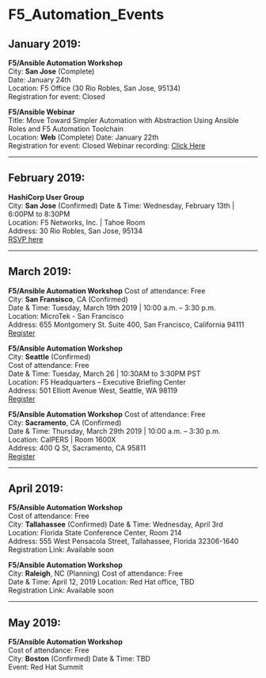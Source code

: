 # F5_Automation_Events

## January 2019:  
  **F5/Ansible Automation Workshop**  
  City: **San Jose** (Complete)  
  Date: January 24th  
  Location: F5 Office (30 Rio Robles, San Jose, 95134)  
  Registration for event: Closed
  
  **F5/Ansible Webinar**  
  Title: Move Toward Simpler Automation with Abstraction Using Ansible Roles and F5 Automation Toolchain   
  Location: **Web** (Complete)
  Date: January 22th  
  Registration for event: Closed
  Webinar recording: [Click Here](https://gateway.on24.com/wcc/gateway/f5networks/1140560/1931723/move-toward-simpler-automation-with-ansible-and-f5-jan-2019?mkt_tok=eyJpIjoiTXpGa09UUTJOVFZsWm1ReiIsInQiOiJBcWNNdUhzMHJqTmtTSUdDUUJvckZqVkRiV1JWYTBWUkkzQUMxRHpnTEprNGZcLzNFWmJoXC9zM2VoOTBpQVdOYm1EMzluUFRPaFFSYW44NVFPN2tKcmNnPT0ifQ%3D%3D) 
 
 ___
  
## February 2019:
  **HashiCorp User Group**  
  City: **San Jose** (Confirmed)
  Date & Time: Wednesday, February 13th | 6:00PM to 8:30PM  
  Location: F5 Networks, Inc. | Tahoe Room   
  Address: 30 Rio Robles, San Jose, 95134  
  [RSVP here](https://www.meetup.com/Silicon-Valley-HashiCorp-User-Group/events/258504131/)  
  
 ___
  
## March 2019:
  **F5/Ansible Automation Workshop** 
  Cost of attendance: Free  
  City: **San Fransisco**, CA (Confirmed)  
  Date & Time: Tuesday, March 19th 2019 | 10:00 a.m. – 3:30 p.m.   
  Location: MicroTek - San Francisco  
  Address: 655 Montgomery St. Suite 400, San Francisco, California  94111  
  [Register](https://events.redhat.com/profile/form/index.cfm?PKformID=0x34980abcd)      
 
  **F5/Ansible Automation Workshop**  
  City: **Seattle** (Confirmed)  
  Cost of attendance: Free  
  Date & Time: Tuesday, March 26 | 10:30AM to 3:30PM PST     
  Location: F5 Headquarters – Executive Briefing Center  
  Address: 501 Elliott Avenue West, Seattle, WA 98119   
  [Register](https://interact.f5.com/2019Q2UNWF5automationwithAnsibleworkshopSeattleWAFEB12_2-RegistrationPage.html)
  
  **F5/Ansible Automation Workshop** 
  Cost of attendance: Free  
  City: **Sacramento**, CA (Confirmed)  
  Date & Time: Thursday, March 29th 2019 | 10:00 a.m. – 3:30 p.m.   
  Location: CalPERS | Room 1600X  
  Address: 400 Q St, Sacramento, CA 95811  
  [Register](https://interact.f5.com/2019Q2SNorCalF5automationwithAnsibleWorkshopSacramentoCAMAR29_2-RegistrationPage.html) 
  ___
    
## April 2019:
  **F5/Ansible Automation Workshop**  
  Cost of attendance: Free  
  City: **Tallahassee** (Confirmed)
  Date & Time: Wednesday, April 3rd  
  Location: Florida State Conference Center, Room 214  
  Address: 555 West Pensacola Street, Tallahassee, Florida 32306-1640  
  Registration Link: Available soon
  
  **F5/Ansible Automation Workshop**   
  City: **Raleigh**, NC (Planning) 
  Cost of attendance: Free  
  Date & Time: April 12, 2019
  Location: Red Hat office, TBD  
  Registration Link: Available soon
  
 ___
    
## May 2019:
  **F5/Ansible Automation Workshop**  
  Cost of attendance: Free  
  City: **Boston** (Confirmed)
  Date & Time: TBD  
  Event: Red Hat Summit
  
  

